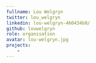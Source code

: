 ```yaml
---
fullname: Lou Welgryn
twitter: lou_welgryn
linkedin: lou-welgryn-460434b0/
github: louwelgryn
role: organisation
avatar: lou-welgryn.jpg
projects:
    -
---
```

